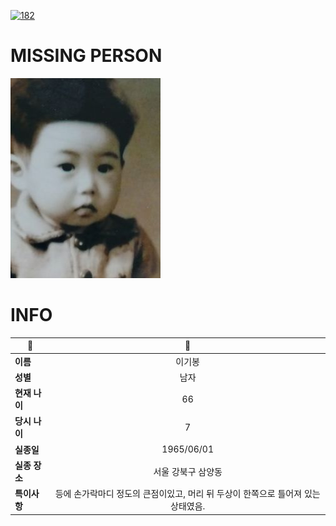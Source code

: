 [![182](https://img.shields.io/badge/%EC%8B%A4%EC%A2%85%EC%8B%A0%EA%B3%A0%EB%8A%94%20%EA%B5%AD%EB%B2%88%EC%97%86%EC%9D%B4-182-blue)](http://safe182.go.kr/index.do)

# MISSING PERSON

<img src="./missing_person.jpg">

# INFO

|🔑|💎|
|--|:--:|
|**이름**|이기봉|
|**성별**|남자|
|**현재 나이**|66|
|**당시 나이**|7|
|**실종일**|1965/06/01|
|**실종 장소**|서울 강북구 삼양동 |
|**특이사항**|등에 손가락마디 정도의 큰점이있고, 머리 뒤 두상이 한쪽으로 틀어져 있는 상태였음.|

